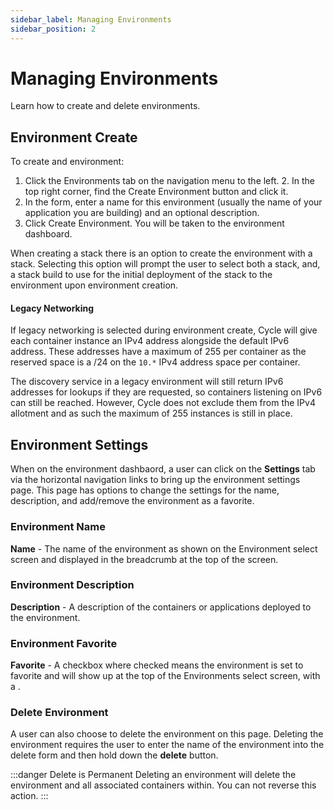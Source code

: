 ```yaml
---
sidebar_label: Managing Environments
sidebar_position: 2
---
```

# Managing Environments
Learn how to create and delete environments.

## Environment Create
To create and environment:
1. Click the Environments tab on the navigation menu to the left.  2. In the top right corner, find the Create Environment button and click it.
3. In the form, enter a name for this environment (usually the name of your application you are building) and an optional description.
4. Click Create Environment. You will be taken to the environment dashboard.


When creating a stack there is an option to create the environment with a stack.  Selecting this option will prompt the user to select both a stack, and, a stack build to use for the initial deployment of the stack to the environment upon environment creation.

#### Legacy Networking 
If legacy networking is selected during environment create, Cycle will give each container instance an IPv4 address alongside the default IPv6 address. These addresses have a maximum of 255 per container as the reserved space is a /24 on the `10.*` IPv4 address space per container.

The discovery service in a legacy environment will still return IPv6 addresses for lookups if they are requested, so containers listening on IPv6 can still be reached. However, Cycle does not exclude them from the IPv4 allotment and as such the maximum of 255 instances is still in place.


## Environment Settings
When on the environment dashbaord, a user can click on the **Settings** tab via the horizontal navigation links to bring up the environment settings page.  This page has options to change the settings for the name, description, and add/remove the environment as a favorite.

### Environment Name
**Name** - The name of the environment as shown on the Environment select screen and displayed in the breadcrumb at the top of the screen.

### Environment Description
**Description** - A description of the containers or applications deployed to the environment.


### Environment Favorite
**Favorite** - A checkbox where checked means the environment is set to favorite and will show up at the top of the Environments select screen, with a <i class="fa fa-star fastar-yellow"  src="static/svgs/solid/star.svg"></i>. 


### Delete Environment
A user can also choose to delete the environment on this page.  Deleting the environment requires the user to enter the name of the environment into the delete form and then hold down the **delete** button.  

:::danger Delete is Permanent
Deleting an environment will delete the environment and all associated containers within.  You can not reverse this action.
:::

